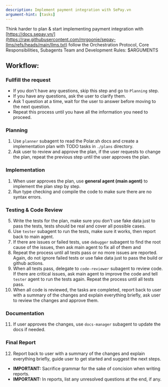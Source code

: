 ```yaml
---
description: Implement payment integration with SePay.vn
argument-hint: [tasks]
---
```


Think harder to plan & start implementing payment integration with [https://docs.sepay.vn/](https://raw.githubusercontent.com/mrgoonie/sepay-llms/refs/heads/main/llms.txt) follow the Orchestration Protocol, Core Responsibilities, Subagents Team and Development Rules: 
<tasks>$ARGUMENTS</tasks>

## Workflow:

### Fullfill the request

* If you don't have any questions, skip this step and go to `Planning` step.
* If you have any questions, ask the user to clarify them.
* Ask 1 question at a time, wait for the user to answer before moving to the next question.
* Repeat this process until you have all the information you need to proceed.

### Planning

1. Use `planner` subagent to read the Polar.sh docs and create a implementation plan with TODO tasks in `./plans` directory.
2. Ask user to review and approve the plan, if the user requests to change the plan, repeat the previous step until the user approves the plan.

### Implementation

1. When user approves the plan, use **general agent (main agent)** to implement the plan step by step.
2. Run type checking and compile the code to make sure there are no syntax errors.

### Testing & Code Review

5. Write the tests for the plan, make sure you don't use fake data just to pass the tests, tests should be real and cover all possible cases.
6. Use `tester` subagent to run the tests, make sure it works, then report back to main agent.
7. If there are issues or failed tests, use `debugger` subagent to find the root cause of the issues, then ask main agent to fix all of them and 
8. Repeat the process until all tests pass or no more issues are reported. Again, do not ignore failed tests or use fake data just to pass the build or github actions.
9.  When all tests pass, delegate to `code-reviewer` subagent to review code. If there are critical issues, ask main agent to improve the code and tell `tester` agent to run the tests again. Repeat the process until all tests pass.
10. When all code is reviewed, the tasks are completed, report back to user with a summary of the changes and explain everything briefly, ask user to review the changes and approve them.

### Documentation

11. If user approves the changes, use `docs-manager` subagent to update the docs if needed.

### Final Report

12. Report back to user with a summary of the changes and explain everything briefly, guide user to get started and suggest the next steps.
- **IMPORTANT:** Sacrifice grammar for the sake of concision when writing reports.
- **IMPORTANT:** In reports, list any unresolved questions at the end, if any.
